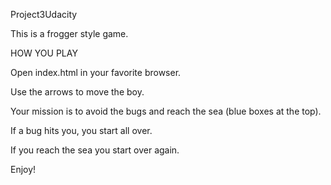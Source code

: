 Project3Udacity


This is a frogger style game.


HOW YOU PLAY

Open index.html in your favorite browser.

Use the arrows to move the boy.

Your mission is to avoid the bugs and reach the sea (blue boxes at the top).

If a bug hits you, you start all over.

If you reach the sea you start over again.

Enjoy!
